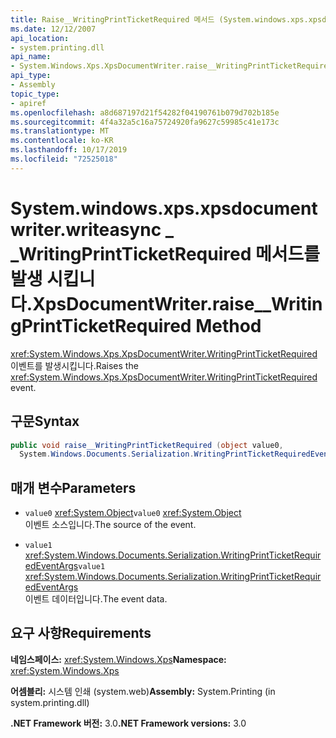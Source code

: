 ```yaml
---
title: Raise__WritingPrintTicketRequired 메서드 (System.windows.xps.xpsdocumentwriter.writeasync)
ms.date: 12/12/2007
api_location:
- system.printing.dll
api_name:
- System.Windows.Xps.XpsDocumentWriter.raise__WritingPrintTicketRequired
api_type:
- Assembly
topic_type:
- apiref
ms.openlocfilehash: a8d687197d21f54282f04190761b079d702b185e
ms.sourcegitcommit: 4f4a32a5c16a75724920fa9627c59985c41e173c
ms.translationtype: MT
ms.contentlocale: ko-KR
ms.lasthandoff: 10/17/2019
ms.locfileid: "72525018"
---
```

# <a name="xpsdocumentwriterraise__writingprintticketrequired-method"></a><span data-ttu-id="22bc1-102">System.windows.xps.xpsdocumentwriter.writeasync \_ \_WritingPrintTicketRequired 메서드를 발생 시킵니다.</span><span class="sxs-lookup"><span data-stu-id="22bc1-102">XpsDocumentWriter.raise\_\_WritingPrintTicketRequired Method</span></span>

<span data-ttu-id="22bc1-103"><xref:System.Windows.Xps.XpsDocumentWriter.WritingPrintTicketRequired> 이벤트를 발생시킵니다.</span><span class="sxs-lookup"><span data-stu-id="22bc1-103">Raises the <xref:System.Windows.Xps.XpsDocumentWriter.WritingPrintTicketRequired> event.</span></span>

## <a name="syntax"></a><span data-ttu-id="22bc1-104">구문</span><span class="sxs-lookup"><span data-stu-id="22bc1-104">Syntax</span></span>

```csharp
public void raise__WritingPrintTicketRequired (object value0, 
  System.Windows.Documents.Serialization.WritingPrintTicketRequiredEventArgs value1);
```

## <a name="parameters"></a><span data-ttu-id="22bc1-105">매개 변수</span><span class="sxs-lookup"><span data-stu-id="22bc1-105">Parameters</span></span>

- <span data-ttu-id="22bc1-106">`value0` <xref:System.Object></span><span class="sxs-lookup"><span data-stu-id="22bc1-106">`value0` <xref:System.Object></span></span>  
  <span data-ttu-id="22bc1-107">이벤트 소스입니다.</span><span class="sxs-lookup"><span data-stu-id="22bc1-107">The source of the event.</span></span>

- <span data-ttu-id="22bc1-108">`value1`  <xref:System.Windows.Documents.Serialization.WritingPrintTicketRequiredEventArgs></span><span class="sxs-lookup"><span data-stu-id="22bc1-108">`value1`  <xref:System.Windows.Documents.Serialization.WritingPrintTicketRequiredEventArgs></span></span>  
  <span data-ttu-id="22bc1-109">이벤트 데이터입니다.</span><span class="sxs-lookup"><span data-stu-id="22bc1-109">The event data.</span></span>

## <a name="requirements"></a><span data-ttu-id="22bc1-110">요구 사항</span><span class="sxs-lookup"><span data-stu-id="22bc1-110">Requirements</span></span>

<span data-ttu-id="22bc1-111">**네임스페이스:** <xref:System.Windows.Xps></span><span class="sxs-lookup"><span data-stu-id="22bc1-111">**Namespace:** <xref:System.Windows.Xps></span></span>

<span data-ttu-id="22bc1-112">**어셈블리:** 시스템 인쇄 (system.web)</span><span class="sxs-lookup"><span data-stu-id="22bc1-112">**Assembly:** System.Printing (in system.printing.dll)</span></span>

<span data-ttu-id="22bc1-113">**.NET Framework 버전:** 3.0</span><span class="sxs-lookup"><span data-stu-id="22bc1-113">**.NET Framework versions:** 3.0</span></span>
